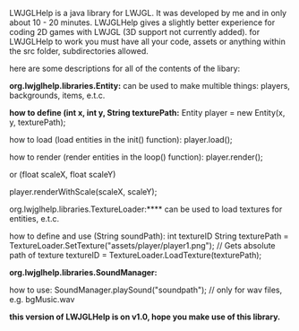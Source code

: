 LWJGLHelp is a java library for LWJGL. It was developed by me and in only about 10 - 20 minutes.
LWJGLHelp gives a slightly better experience for coding 2D games with LWJGL (3D support not currently added).
for LWJGLHelp to work you must have all your code, assets or anything within the src folder, subdirectories allowed.

here are some descriptions for all of the contents of the libary:

**org.lwjglhelp.libraries.Entity:**
can be used to make multible things: players, backgrounds, items, e.t.c.

**how to define (int x, int y, String texturePath:**
Entity player = new Entity(x, y, texturePath);

how to load (load entities in the init() function):
player.load();

how to render (render entities in the loop() function):
player.render();

or (float scaleX, float scaleY)

player.renderWithScale(scaleX, scaleY);

org.lwjglhelp.libraries.TextureLoader:****
can be used to load textures for entities, e.t.c.

how to define and use (String soundPath):
int textureID
String texturePath = TextureLoader.SetTexture("assets/player/player1.png"); // Gets absolute path of texture
textureID = TextureLoader.LoadTexture(texturePath);

**org.lwjglhelp.libraries.SoundManager:**

how to use:
SoundManager.playSound("soundpath"); // only for wav files, e.g. bgMusic.wav



**this version of LWJGLHelp is on v1.0, hope you make use of this library.**
